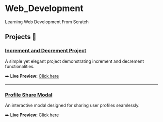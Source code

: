  # Web_Development
Learning Web Development From Scratch


## Projects 🚀

### [Increment and Decrement Project](https://web-development-zesq-ioch6qxxr-awesomes-projects-88b0dfd9.vercel.app/)  
A simple yet elegant project demonstrating increment and decrement functionalities.  

➡️ **Live Preview**: [Click here](https://web-development-zesq-ioch6qxxr-awesomes-projects-88b0dfd9.vercel.app/)

---

### [Profile Share Modal](https://web-development-bice.vercel.app/)  
An interactive modal designed for sharing user profiles seamlessly.

➡️ **Live Preview**: [Click here](https://web-development-bice.vercel.app/)
